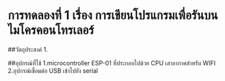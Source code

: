 # การทดลองที่ 1 เรื่อง การเขียนโปรแกรมเพื่อรันบนไมโครคอนโทรเลอร์

##วัตถุประสงค์
1.


##อุปกรณ์ที่ใช้ 
 1.microcontroller ESP-01 ที่ประกอบไปด้วย CPU เสาอากาศสำหรับ WIFI
 2.อุปกรณ์เชื่อมต่อ USB เข้าไปยัง serial
